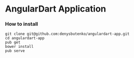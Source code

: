 # AngularDart Application

### How to install
```
git clone git@github.com:denysbutenko/angulardart-app.git
cd angulardart-app
pub get
bower install
pub serve
```
